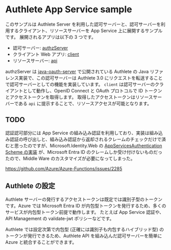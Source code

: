 # Authlete App Service sample

このサンプルは Authlete Server を利用した認可サーバーと、認可サーバーを利用するクライアント、リソースサーバーを App Service 上に展開するサンプルです。
展開されるアプリは以下の 3 つです。

- 認可サーバー: [authzServer](src/java-oauth-server/)
- クライアント Web アプリ: [client](src/client/)
- リソースサーバー: [api](src/api/)

authzServer は [java-oauth-server](https://github.com/authlete/java-oauth-server) で公開されている Authlete の Java リファレンス実装で、この認可サーバーは Authlete 3.0 にリクエストを転送することで認可サーバーとしての機能を実装しています。
`client` は認可サーバーのクライアントとして動作し、OpenID Connect と OAuth プロトコルで ID トークンとアクセストークンを取得します。
取得したアクセストークンはリソースサーバーである `api` に提示することで、リソースアクセスが可能となります。

## TODO

認証認可部分には App Service の組み込み認証を利用しており、実装は組み込み認証の呼び出しと、組み込み認証から返却されるクレームのチェックだけで済むと思ったのですが、Microsoft.Identity.Web の [AppServicesAuthentication Scheme の実装](https://github.com/AzureAD/microsoft-identity-web/blob/5dfeb454aa4d7b6262fb1d3164cb7b465d38f476/src/Microsoft.Identity.Web/AppServicesAuth/AppServicesAuthenticationInformation.cs) が、Microsoft Entra ID のクレームしか受け付けないものだったので、Middle Ware のカスタマイズが必要になってしまった。

https://github.com/Azure/Azure-Functions/issues/2285


## Authlete の設定

Authlete サーバーの発行するアクセストークンは既定では識別子型のトークンです。Azure では Microsoft Entra ID が内包型トークンを発行するため、多くのサービスが内包型トークン前提で動作します。
たとえば App Service 認証や、API Management の validate-jwt ポリシーなどです。

Authlete では設定次第で内包型 (正確には識別子も内包するハイブリッド型) のトークンが発行できるため、Authlete API を組み込んだ認可サーバーを簡単に Azure と統合することができます。

